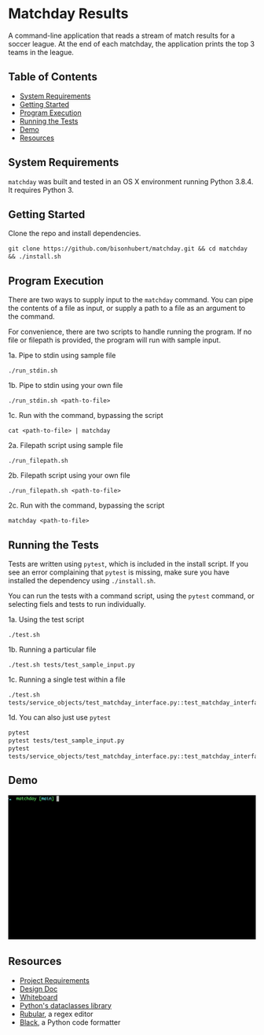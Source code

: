 # Matchday Results

A command-line application that reads a stream of match results for a soccer league. At the end of each matchday, the application prints the top 3 teams in the league.

## Table of Contents
* [System Requirements](#system-requirements)
* [Getting Started](#getting-started)
* [Program Execution](#program-execution)
* [Running the Tests](#running-the-tests)
* [Demo](#demo)
* [Resources](#resources)

## System Requirements <a name="system-requirements"></a>
`matchday` was built and tested in an OS X environment running Python 3.8.4. It requires Python 3.

## Getting Started <a name="getting-started"></a>
Clone the repo and install dependencies.
```
git clone https://github.com/bisonhubert/matchday.git && cd matchday && ./install.sh
```

## Program Execution <a name="program-execution"></a>
There are two ways to supply input to the `matchday` command. You can pipe the contents of a file as input, or supply a path to a file as an argument to the command.

For convenience, there are two scripts to handle running the program. If no file or filepath is provided, the program will run with sample input.

1a. Pipe to stdin using sample file
```
./run_stdin.sh
```

1b. Pipe to stdin using your own file 
```
./run_stdin.sh <path-to-file>
```

1c. Run with the command, bypassing the script
```
cat <path-to-file> | matchday
```

2a. Filepath script using sample file
```
./run_filepath.sh
```
2b. Filepath script using your own file
```
./run_filepath.sh <path-to-file>
```

2c. Run with the command, bypassing the script
```
matchday <path-to-file>
```

## Running the Tests <a name="running-the-tests"></a>
Tests are written using `pytest`, which is included in the install script. If you see an error complaining that `pytest` is missing, make sure you have installed the dependency using `./install.sh`.

You can run the tests with a command script, using the `pytest` command, or selecting fiels and tests to run individually.

1a. Using the test script
```
./test.sh
```

1b. Running a particular file
```
./test.sh tests/test_sample_input.py
```

1c. Running a single test within a file
```
./test.sh tests/service_objects/test_matchday_interface.py::test_matchday_interface_init
```

1d. You can also just use `pytest`
```
pytest
pytest tests/test_sample_input.py
pytest tests/service_objects/test_matchday_interface.py::test_matchday_interface_init
```

## Demo <a name="demo"></a>

![program-demo](./assets/demo.gif)

## Resources <a name="resources"></a>
* [Project Requirements](./PROMPT.md)
* [Design Doc](./DESIGN_DOC.md)
* [Whiteboard](https://github.com/bisonhubert/matchday/blob/main/DESIGN_DOC.md#whiteboard)
* [Python's dataclasses library](https://docs.python.org/3.8/library/dataclasses.html)
* [Rubular](https://rubular.com/), a regex editor
* [Black](https://github.com/psf/black), a Python code formatter
